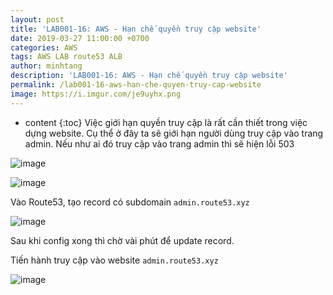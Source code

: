 ```yaml
---
layout: post
title: 'LAB001-16: AWS - Hạn chế quyền truy cập website'
date: 2019-03-27 11:00:00 +0700
categories: AWS
tags: AWS LAB route53 ALB
author: minhtang
description: 'LAB001-16: AWS - Hạn chế quyền truy cập website'
permalink: /lab001-16-aws-han-che-quyen-truy-cap-website
image: https://i.imgur.com/je9uyhx.png
---
```


* content
{:toc}
Việc giới hạn quyền truy cập là rất cần thiết trong việc dựng website. Cụ thể ở đây ta sẽ giới hạn người dùng truy cập vào trang admin. Nếu như ai đó truy cập vào trang admin thì sẽ hiện lỗi 503





![image](https://user-images.githubusercontent.com/27756008/54742822-fd94c680-4bf4-11e9-89cb-feba449dfa8a.png)

![image](https://user-images.githubusercontent.com/27756008/54742881-29b04780-4bf5-11e9-9455-c4a3f46326a8.png)

Vào Route53, tạo record có subdomain `admin.route53.xyz`

![image](https://user-images.githubusercontent.com/27756008/54743066-b78c3280-4bf5-11e9-8173-21ef51ff90ab.png)

Sau khi config xong thì chờ vài phút để update record.

Tiến hành truy cập vào website `admin.route53.xyz`

![image](https://user-images.githubusercontent.com/27756008/54797099-675cb100-4c85-11e9-87be-3e02aa4973e8.png)
